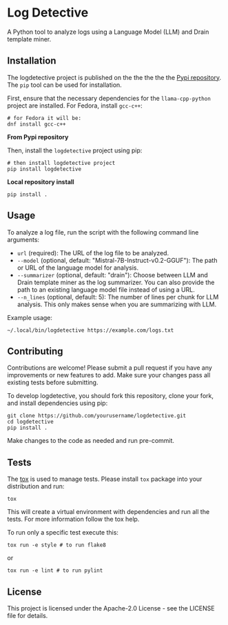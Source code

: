 Log Detective
=============

A Python tool to analyze logs using a Language Model (LLM) and Drain template miner.

Installation
------------

The logdetective project is published on the the the the the [Pypi repository](https://pypi.org/project/logdetective/). The `pip` tool can be used for installation.

First, ensure that the necessary dependencies for the `llama-cpp-python` project are installed. For Fedora, install `gcc-c++`:

    # for Fedora it will be:
    dnf install gcc-c++

**From Pypi repository**

Then, install the `logdetective` project using pip:

    # then install logdetective project
    pip install logdetective

**Local repository install**

    pip install .

Usage
-----

To analyze a log file, run the script with the following command line arguments:
- `url` (required): The URL of the log file to be analyzed.
- `--model` (optional, default: "Mistral-7B-Instruct-v0.2-GGUF"): The path or URL of the language model for analysis.
- `--summarizer` (optional, default: "drain"): Choose between LLM and Drain template miner as the log summarizer. You can also provide the path to an existing language model file instead of using a URL.
- `--n_lines` (optional, default: 5): The number of lines per chunk for LLM analysis. This only makes sense when you are summarizing with LLM.

Example usage:

    ~/.local/bin/logdetective https://example.com/logs.txt


Contributing
------------

Contributions are welcome! Please submit a pull request if you have any improvements or new features to add. Make sure your changes pass all existing tests before submitting.

To develop logdetective, you should fork this repository, clone your fork, and install dependencies using pip:

    git clone https://github.com/yourusername/logdetective.git
    cd logdetective
    pip install .

Make changes to the code as needed and run pre-commit.

Tests
-----

The [tox](https://github.com/tox-dev/tox) is used to manage tests. Please install `tox` package into your distribution and run:

    tox

This will create a virtual environment with dependencies and run all the tests. For more information follow the tox help.

To run only a specific test execute this:

    tox run -e style # to run flake8

or

    tox run -e lint # to run pylint

License
-------

This project is licensed under the Apache-2.0 License - see the LICENSE file for details.
